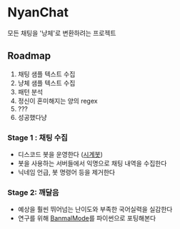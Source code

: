 # NyanChat
모든 채팅을 '냥체'로 변환하려는 프로젝트

## Roadmap
1. 채팅 샘플 텍스트 수집
3. 냥체 샘플 텍스트 수집
4. 패턴 분석
5. 정신이 혼미해지는 양의 regex
6. ???
7. 성공했다냥

### Stage 1 : 채팅 수집
- 디스코드 봇을 운영한다 ([시계봇](https://github.com/WieeRd/ClockBot))
- 봇을 사용하는 서버들에서 익명으로 채팅 내역을 수집한다
- 닉네임 언급, 봇 명령어 등을 제거한다

### Stage 2: 깨달음
- 예상을 훨씬 뛰어넘는 난이도와 부족한 국어실력을 실감한다
- 연구를 위해 [BanmalMode](https://github.com/dolsup/BanmalMode)를 파이썬으로 포팅해본다

